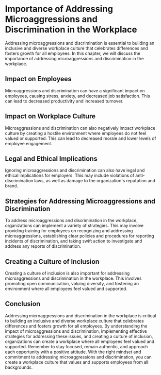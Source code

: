Importance of Addressing Microaggressions and Discrimination in the Workplace
=========================================================================================================================================

Addressing microaggressions and discrimination is essential to building an inclusive and diverse workplace culture that celebrates differences and fosters growth for all employees. In this chapter, we will discuss the importance of addressing microaggressions and discrimination in the workplace.

Impact on Employees
-------------------

Microaggressions and discrimination can have a significant impact on employees, causing stress, anxiety, and decreased job satisfaction. This can lead to decreased productivity and increased turnover.

Impact on Workplace Culture
---------------------------

Microaggressions and discrimination can also negatively impact workplace culture by creating a hostile environment where employees do not feel valued or supported. This can lead to decreased morale and lower levels of employee engagement.

Legal and Ethical Implications
------------------------------

Ignoring microaggressions and discrimination can also have legal and ethical implications for employers. This may include violations of anti-discrimination laws, as well as damage to the organization's reputation and brand.

Strategies for Addressing Microaggressions and Discrimination
-------------------------------------------------------------

To address microaggressions and discrimination in the workplace, organizations can implement a variety of strategies. This may involve providing training for employees on recognizing and addressing microaggressions, establishing clear policies and procedures for reporting incidents of discrimination, and taking swift action to investigate and address any reports of discrimination.

Creating a Culture of Inclusion
-------------------------------

Creating a culture of inclusion is also important for addressing microaggressions and discrimination in the workplace. This involves promoting open communication, valuing diversity, and fostering an environment where all employees feel valued and supported.

Conclusion
----------

Addressing microaggressions and discrimination in the workplace is critical to building an inclusive and diverse workplace culture that celebrates differences and fosters growth for all employees. By understanding the impact of microaggressions and discrimination, implementing effective strategies for addressing these issues, and creating a culture of inclusion, organizations can create a workplace where all employees feel valued and supported. Remember to stay focused, remain authentic, and approach each opportunity with a positive attitude. With the right mindset and commitment to addressing microaggressions and discrimination, you can create a workplace culture that values and supports employees from all backgrounds.
